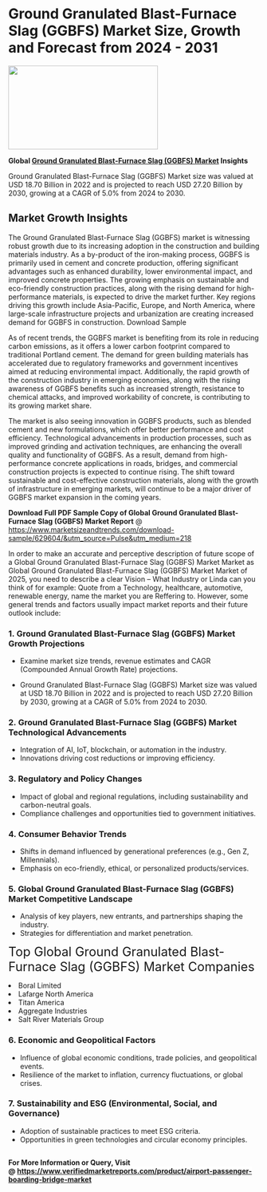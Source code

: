 <H1>Ground Granulated Blast-Furnace Slag (GGBFS) Market Size, Growth and Forecast from 2024 - 2031</H1><img class="aligncenter size-medium wp-image-584254" src="https://thirdeyenews.in/wp-content/uploads/2024/09/Global-Market-Research-300x168.jpeg" alt="" width="300" height="168" /><p><strong>Global&nbsp;<a href="https://www.marketsizeandtrends.com/download-sample/629604/&amp;utm_source=Pulse&amp;utm_medium=218">Ground Granulated Blast-Furnace Slag (GGBFS) Market</a> Insights</strong></p><p>Ground Granulated Blast-Furnace Slag (GGBFS) Market size was valued at USD 18.70 Billion in 2022 and is projected to reach USD 27.20 Billion by 2030, growing at a CAGR of 5.0% from 2024 to 2030.</p><p><h2>Market Growth Insights</h2> <p>The Ground Granulated Blast-Furnace Slag (GGBFS) market is witnessing robust growth due to its increasing adoption in the construction and building materials industry. As a by-product of the iron-making process, GGBFS is primarily used in cement and concrete production, offering significant advantages such as enhanced durability, lower environmental impact, and improved concrete properties. The growing emphasis on sustainable and eco-friendly construction practices, along with the rising demand for high-performance materials, is expected to drive the market further. Key regions driving this growth include Asia-Pacific, Europe, and North America, where large-scale infrastructure projects and urbanization are creating increased demand for GGBFS in construction. Download Sample </p> <p>As of recent trends, the GGBFS market is benefiting from its role in reducing carbon emissions, as it offers a lower carbon footprint compared to traditional Portland cement. The demand for green building materials has accelerated due to regulatory frameworks and government incentives aimed at reducing environmental impact. Additionally, the rapid growth of the construction industry in emerging economies, along with the rising awareness of GGBFS benefits such as increased strength, resistance to chemical attacks, and improved workability of concrete, is contributing to its growing market share.</p> <p>The market is also seeing innovation in GGBFS products, such as blended cement and new formulations, which offer better performance and cost efficiency. Technological advancements in production processes, such as improved grinding and activation techniques, are enhancing the overall quality and functionality of GGBFS. As a result, demand from high-performance concrete applications in roads, bridges, and commercial construction projects is expected to continue rising. The shift toward sustainable and cost-effective construction materials, along with the growth of infrastructure in emerging markets, will continue to be a major driver of GGBFS market expansion in the coming years.</p> <p></p><p><span class=""><strong>Download Full PDF Sample Copy of Global Ground Granulated Blast-Furnace Slag (GGBFS) Market Report</strong> @ <a href="https://www.marketsizeandtrends.com/download-sample/629604/&amp;utm_source=Pulse&amp;utm_medium=218" target="_blank">https://www.marketsizeandtrends.com/download-sample/629604/&amp;utm_source=Pulse&amp;utm_medium=218</a></span></p><p>In order to make an accurate and perceptive description of future scope of a Global&nbsp;Ground Granulated Blast-Furnace Slag (GGBFS) Market Market as Global&nbsp;Ground Granulated Blast-Furnace Slag (GGBFS) Market Market of 2025, you need to describe a clear Vision &ndash; What Industry or Linda can you think of for example: Quote from a Technology, healthcare, automotive, renewable energy, name the market you are Reffering to. However, some general trends and factors usually impact market reports and their future outlook include:</p><h3>1.&nbsp;<strong>Ground Granulated Blast-Furnace Slag (GGBFS) Market Growth Projections</strong></h3><ul><li>Examine market size trends, revenue estimates and CAGR (Compounded Annual Growth Rate) projections.</li><li><p>Ground Granulated Blast-Furnace Slag (GGBFS) Market size was valued at USD 18.70 Billion in 2022 and is projected to reach USD 27.20 Billion by 2030, growing at a CAGR of 5.0% from 2024 to 2030.</p></li></ul><h3>2.&nbsp;<strong>Ground Granulated Blast-Furnace Slag (GGBFS) Market Technological Advancements</strong></h3><ul><li>Integration of AI, IoT, blockchain, or automation in the industry.</li><li>Innovations driving cost reductions or improving efficiency.</li></ul><h3>3.&nbsp;<strong>Regulatory and Policy Changes</strong></h3><ul><li>Impact of global and regional regulations, including sustainability and carbon-neutral goals.</li><li>Compliance challenges and opportunities tied to government initiatives.</li></ul><h3>4.&nbsp;<strong>Consumer Behavior Trends</strong></h3><ul><li>Shifts in demand influenced by generational preferences (e.g., Gen Z, Millennials).</li><li>Emphasis on eco-friendly, ethical, or personalized products/services.</li></ul><h3>5.&nbsp;<strong>Global Ground Granulated Blast-Furnace Slag (GGBFS) Market Competitive Landscape</strong></h3><ul><li>Analysis of key players, new entrants, and partnerships shaping the industry.</li><li>Strategies for differentiation and market penetration.</li></ul><p data-pm-slice="1 1 []"><span style="color: inherit; font-family: inherit; font-size: 25px;">Top Global Ground Granulated Blast-Furnace Slag (GGBFS) Market Companies</span></p><div class="" data-test-id=""><p><li>Boral Limited</li><li> Lafarge North America</li><li> Titan America</li><li> Aggregate Industries</li><li> Salt River Materials Group</li></p></div><h3>6.&nbsp;<strong>Economic and Geopolitical Factors</strong></h3><ul><li>Influence of global economic conditions, trade policies, and geopolitical events.</li><li>Resilience of the market to inflation, currency fluctuations, or global crises.</li></ul><h3>7.&nbsp;<strong>Sustainability and ESG (Environmental, Social, and Governance)</strong></h3><ul><li>Adoption of sustainable practices to meet ESG criteria.</li><li>Opportunities in green technologies and circular economy principles.</li></ul><h2><strong style="font-size: 14px;">For More Information or Query, Visit @&nbsp;</strong><a style="background-color: #ffffff; font-size: 14px;" href="https://www.marketsizeandtrends.com/report/ground-granulated-blast-furnace-slag-ggbfs-market/" target="_blank">https://www.verifiedmarketreports.com/product/airport-passenger-boarding-bridge-market</a></h2>
